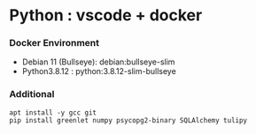 # Python : vscode + docker

### Docker Environment

- Debian 11 (Bullseye): debian:bullseye-slim
- Python3.8.12 : python:3.8.12-slim-bullseye

### Additional
    apt install -y gcc git
    pip install greenlet numpy psycopg2-binary SQLAlchemy tulipy